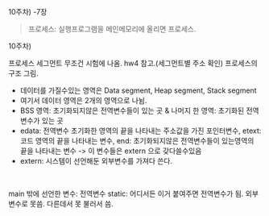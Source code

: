 10주차) -7장

> 프로세스: 실행프로그램을 메인메모리에 올리면 프로세스.  


10주차)

프로세스 세그먼트 무조건 시험에 나옴. hw4 참고.(세그먼트별 주소 확인) 
프로세스의 구조 그림.   

+ 데이터를 가질수있는 영역은 Data segment, Heap segment, Stack segment
+ 여기서 데이터 영역은 2개의 영역으로 나뉨.
+ BSS 영역: 초기화되지않은 전역변수들이 있는 곳 & 나머지 한 영역: 초기화된 전역변수가 있는 곳 
+ edata: 전역변수 초기화한 영역의 끝을 나타내는 주소값을 가진 포인터변수, etext: 코드 영역의 끝을 나타내는 변수, end: 초기화되지않은 전역변수들이 있는영역의 끝을 나타내는 변수 -> 이 변수들은 extern 으로 갖다쓸수있음
+ extern: 시스템이 선언해둔 외부변수를 가져다 쓴다.

<br>

main 밖에 선언한 변수: 전역변수
static: 어디서든 이거 붙여주면 전역변수가 됨. 외부변수로 못씀. 다른데서 못 불러서 씀. 

